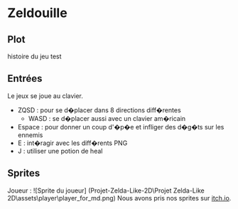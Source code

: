 # Zeldouille

## Plot

histoire du jeu
test

## Entrées
Le jeux se joue au clavier.
* ZQSD : pour se d�placer dans 8 directions diff�rentes
	* WASD : se d�placer aussi avec un clavier am�ricain
* Espace : pour donner un coup d'�p�e et infliger des d�g�ts sur les ennemis
* E : int�ragir avec les diff�rents PNG
* J : utiliser une potion de heal

## Sprites
Joueur : ![Sprite du joueur] (Projet-Zelda-Like-2D\Projet Zelda-Like 2D\assets\player\player_for_md.png)
Nous avons pris nos sprites sur [itch.io](https://itch.io/).